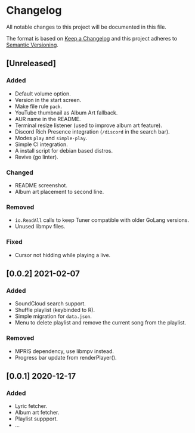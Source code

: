 # Changelog

All notable changes to this project will be documented in this file.

The format is based on [Keep a Changelog](https://keepachangelog.com/en/1.0.0/)
and this project adheres to [Semantic Versioning](https://semver.org/spec/v2.0.0.html).

## [Unreleased]

### Added
- Default volume option.
- Version in the start screen.
- Make file rule `pack`.
- YouTube thumbnail as Album Art fallback.
- AUR name in the README.
- Terminal resize listener (used to improve album art feature).
- Discord Rich Presence integration (`/discord` in the search bar).
- Modes `play` and `simple-play`.
- Simple CI integration.
- A install script for debian based distros.
- Revive (go linter).

### Changed
- README screenshot.
- Album art placement to second line.

### Removed
- `io.ReadAll` calls to keep Tuner compatible with older GoLang versions.
- Unused libmpv files.

### Fixed
- Cursor not hidding while playing a live.

## [0.0.2] 2021-02-07

### Added
- SoundCloud search support.
- Shuffle playlist (keybinded to R).
- Simple migration for `data.json`.
- Menu to delete playlist and remove the current song from the playlist.

### Removed
- MPRIS dependency, use libmpv instead.
- Progress bar update from renderPlayer().

## [0.0.1] 2020-12-17

### Added
- Lyric fetcher.
- Album art fetcher.
- Playlist suppport.
- ...

